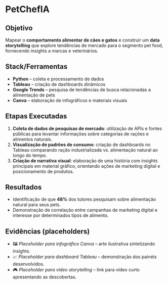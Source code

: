 # PetChefIA

## Objetivo

Mapear o **comportamento alimentar de cães e gatos** e construir um **data storytelling** que explore tendências de mercado para o segmento pet food, fornecendo insights a marcas e veterinários.

## Stack/Ferramentas

- **Python** – coleta e processamento de dados
- **Tableau** – criação de dashboards dinâmicos
- **Google Trends** – pesquisa de tendências de busca relacionadas a alimentação de pets
- **Canva** – elaboração de infográficos e materiais visuais

## Etapas Executadas

1. **Coleta de dados de pesquisas de mercado**: utilização de APIs e fontes públicas para levantar informações sobre categorias de rações e alimentos naturais.
2. **Visualização de padrões de consumo**: criação de dashboards no Tableau comparando ração industrializada vs. alimentação natural ao longo do tempo.
3. **Criação de narrativa visual**: elaboração de uma história com insights principais em material gráfico, orientando ações de marketing digital e posicionamento de produtos.

## Resultados

- Identificação de que **48%** dos tutores pesquisam sobre alimentação natural para seus pets.
- Demonstração de correlação entre campanhas de marketing digital e interesse por determinados tipos de alimento.

## Evidências (placeholders)

- 🖼️ *Placeholder para infográfico Canva* – arte ilustrativa sintetizando insights.
- 📈 *Placeholder para dashboard Tableau* – demonstração dos painéis desenvolvidos.
- 🎮 *Placeholder para vídeo storytelling* – link para vídeo curto apresentando as descobertas.

